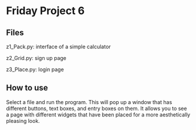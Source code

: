 # Friday Project 6

## Files

z1_Pack.py: interface of a simple calculator

z2_Grid.py: sign up page 

z3_Place.py: login page

## How to use

Select a file and run the program. This will pop up a window that has different buttons, text boxes, and entry boxes on them. It allows you to see a page with different widgets that have been placed for a more aesthetically pleasing look.